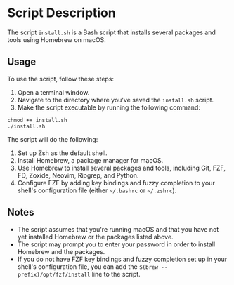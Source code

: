 # Script Description

The script `install.sh` is a Bash script that installs several packages and tools using Homebrew on macOS.

## Usage

To use the script, follow these steps:

1. Open a terminal window.
2. Navigate to the directory where you've saved the `install.sh` script.
3. Make the script executable by running the following command:
```
chmod +x install.sh
./install.sh
```
The script will do the following:

1. Set up Zsh as the default shell.
2. Install Homebrew, a package manager for macOS.
3. Use Homebrew to install several packages and tools, including Git, FZF, FD, Zoxide, Neovim, Ripgrep, and Python.
4. Configure FZF by adding key bindings and fuzzy completion to your shell's configuration file (either `~/.bashrc` or `~/.zshrc`).

## Notes

- The script assumes that you're running macOS and that you have not yet installed Homebrew or the packages listed above.
- The script may prompt you to enter your password in order to install Homebrew and the packages.
- If you do not have FZF key bindings and fuzzy completion set up in your shell's configuration file, you can add the `$(brew --prefix)/opt/fzf/install` line to the script.

